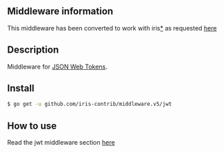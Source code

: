 ## Middleware information

This middleware has been converted to work with iris[*](https://github.com/auth0/go-jwt-middleware) as requested [here](https://github.com/kataras/iris/issues/187)


## Description

Middleware for [JSON Web Tokens](https://jwt.io/).


## Install

```sh
$ go get -u github.com/iris-contrib/middleware.v5/jwt
```

## How to use

Read the jwt middleware section [here](https://kataras.gitbooks.io/iris-v5/content/jwt.html)

